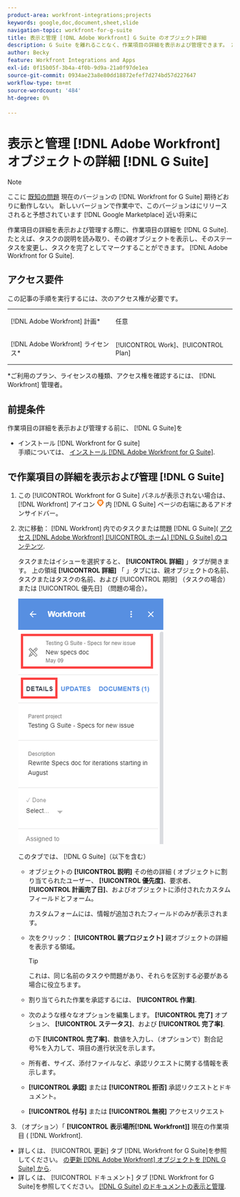 ```yaml
---
product-area: workfront-integrations;projects
keywords: google,doc,document,sheet,slide
navigation-topic: workfront-for-g-suite
title: 表示と管理 [!DNL Adobe Workfront] G Suite のオブジェクト詳細
description: G Suite を離れることなく、作業項目の詳細を表示および管理できます。 たとえば、タスクの説明を読み取り、その親オブジェクトを表示し、そのステータスを変更し、タスクを完了としてマークすることができます。 [!DNL Adobe Workfront] G Suite 用。
author: Becky
feature: Workfront Integrations and Apps
exl-id: 0f15b05f-3b4a-4f0b-9d9a-21a0f97de1ea
source-git-commit: 0934ae23a8e80dd18872efef7d274bd57d227647
workflow-type: tm+mt
source-wordcount: '484'
ht-degree: 0%

---
```


# 表示と管理 [!DNL Adobe Workfront] オブジェクトの詳細 [!DNL G Suite]

>[!NOTE]
>
>ここに [既知の問題](https://experienceleague.adobe.com/docs/workfront-known-issues/issues/new-workfront-experience/wf-current/wf-integrations-error-when-opening-wf-for-gsuite.html?lang=en) 現在のバージョンの [!DNL Workfront for G Suite] 期待どおりに動作しない。 新しいバージョンで作業中で、このバージョンはにリリースされると予想されています [!DNL Google Marketplace] 近い将来に

作業項目の詳細を表示および管理する際に、作業項目の詳細を [!DNL G Suite]. たとえば、タスクの説明を読み取り、その親オブジェクトを表示し、そのステータスを変更し、タスクを完了としてマークすることができます。 [!DNL Adobe Workfront for G Suite].

## アクセス要件

この記事の手順を実行するには、次のアクセス権が必要です。

<table style="table-layout:auto"> 
 <col> 
 <col> 
 <tbody> 
  <tr> 
   <td role="rowheader">[!DNL Adobe Workfront] 計画*</td> 
   <td> <p>任意</p> </td> 
  </tr> 
  <tr> 
   <td role="rowheader">[!DNL Adobe Workfront] ライセンス*</td> 
   <td> <p>[!UICONTROL Work]、[!UICONTROL Plan]</p> </td> 
  </tr> 
</tbody> 
</table>

&#42;ご利用のプラン、ライセンスの種類、アクセス権を確認するには、 [!DNL Workfront] 管理者。

## 前提条件

作業項目の詳細を表示および管理する前に、 [!DNL G Suite]を

* インストール [!DNL Workfront for G suite]\
   手順については、 [インストール [!DNL Adobe Workfront for G Suite]](../../workfront-integrations-and-apps/workfront-for-g-suite/install-workfront-for-gsuite.md).

## で作業項目の詳細を表示および管理 [!DNL G Suite]

1. この [!UICONTROL Workfront for G Suite] パネルが表示されない場合は、 [!DNL Workfront] アイコン ![](assets/wf-lion-icon.png) 内 [!DNL G Suite] ページの右端にあるアドオンサイドバー。
1. 次に移動： [!DNL Workfront] 内でのタスクまたは問題 [!DNL G Suite]( [アクセス [!DNL Adobe Workfront] [!UICONTROL ホーム] [!DNL G Suite] のコンテンツ](../../workfront-integrations-and-apps/workfront-for-g-suite/access-wf-home-content-from-g-suite.md).

   タスクまたはイシューを選択すると、 **[!UICONTROL 詳細]** 」タブが開きます。 上の領域 **[!UICONTROL 詳細]** 「 」タブには、親オブジェクトの名前、タスクまたはタスクの名前、および [!UICONTROL 期限] （タスクの場合）または [!UICONTROL 優先日] （問題の場合）。

   ![](assets/details-tab.png)

   このタブでは、 [!DNL G Suite]（以下を含む）

   * オブジェクトの **[!UICONTROL 説明]** その他の詳細 ( オブジェクトに割り当てられたユーザー、 **[!UICONTROL 優先度]**、要求者、 **[!UICONTROL 計画完了日]**、およびオブジェクトに添付されたカスタムフィールドとフォーム。

      カスタムフォームには、情報が追加されたフィールドのみが表示されます。

   * 次をクリック： **[!UICONTROL 親プロジェクト]** 親オブジェクトの詳細を表示する領域。

      >[!TIP]
      >
      >これは、同じ名前のタスクや問題があり、それらを区別する必要がある場合に役立ちます。

   * 割り当てられた作業を承認するには、 **[!UICONTROL 作業]**.
   * 次のような様々なオプションを編集します。 **[!UICONTROL 完了]** オプション、 **[!UICONTROL ステータス]**、および **[!UICONTROL 完了率]**.

      の下 **[!UICONTROL 完了率]**、数値を入力し、（オプションで）割合記号%を入力して、項目の進行状況を示します。
   * 所有者、サイズ、添付ファイルなど、承認リクエストに関する情報を表示します。
   * **[!UICONTROL 承認]** または **[!UICONTROL 拒否]** 承認リクエストとドキュメント。

   * **[!UICONTROL 付与]** または **[!UICONTROL 無視]** アクセスリクエスト

1. （オプション）「 **[!UICONTROL 表示場所[!DNL Workfront]]** 現在の作業項目 ( [!DNL Workfront].

* 詳しくは、 [!UICONTROL 更新] タブ [!DNL Workfront for G Suite]を参照してください。 [の更新 [!DNL Adobe Workfront] オブジェクトを [!DNL G Suite] から](../../workfront-integrations-and-apps/workfront-for-g-suite/update-a-workfront-object-in-gsuite.md).
* 詳しくは、 [!UICONTROL ドキュメント] タブ [!DNL Workfront for G Suite]を参照してください。 [[!DNL G Suite] のドキュメントの表示と管理](../../workfront-integrations-and-apps/workfront-for-g-suite/view-and-manage-documents-in-gsuite.md).

